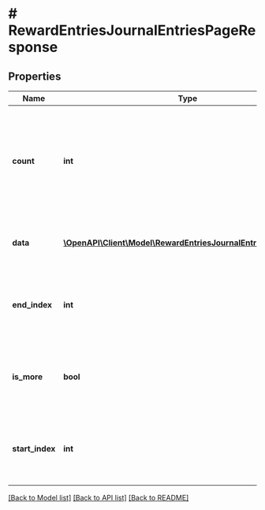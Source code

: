 # # RewardEntriesJournalEntriesPageResponse

## Properties

Name | Type | Description | Notes
------------ | ------------- | ------------- | -------------
**count** | **int** | The number of resources to retrieve.  This field is returned if there are resources in your returned array. |
**data** | [**\OpenAPI\Client\Model\RewardEntriesJournalEntriesResponse[]**](RewardEntriesJournalEntriesResponse.md) | An array of redacted reward entry objects. |
**end_index** | **int** | Sort order index of the last resource in the returned array. |
**is_more** | **bool** | A value of &#x60;true&#x60; indicates that more unreturned resources exist. | [optional]
**start_index** | **int** | Sort order index of the first resource in the returned array. |

[[Back to Model list]](../../README.md#models) [[Back to API list]](../../README.md#endpoints) [[Back to README]](../../README.md)
